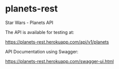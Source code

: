 # planets-rest
Star Wars - Planets API

The API is available for testing at:

https://planets-rest.herokuapp.com/api/v1/planets


API Documentation using Swagger:

https://planets-rest.herokuapp.com/swagger-ui.html
